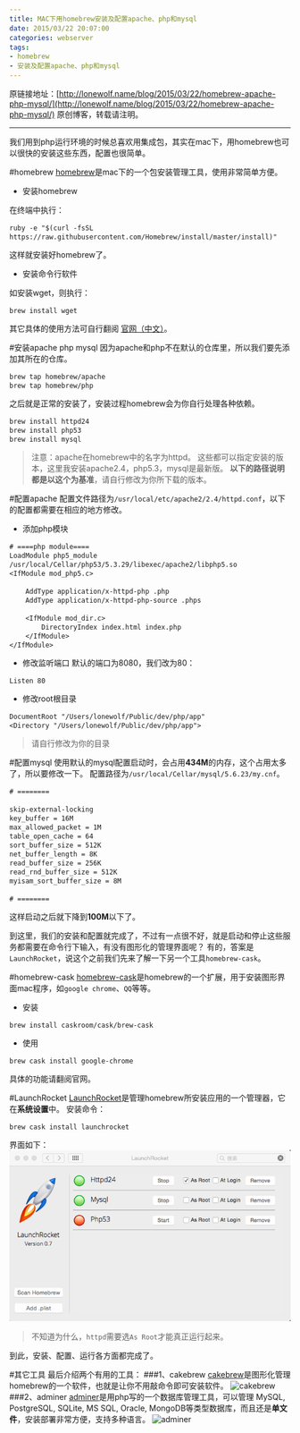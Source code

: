 ```yaml
---
title: MAC下用homebrew安装及配置apache、php和mysql
date: 2015/03/22 20:07:00
categories: webserver
tags: 
- homebrew
- 安装及配置apache、php和mysql
---
```

原链接地址：[http://lonewolf.name/blog/2015/03/22/homebrew-apache-php-mysql/](http://lonewolf.name/blog/2015/03/22/homebrew-apache-php-mysql/)
原创博客，转载请注明。

---

我们用到php运行环境的时候总喜欢用集成包，其实在mac下，用homebrew也可以很快的安装这些东西，配置也很简单。
<!-- more -->
#homebrew
[homebrew](http://brew.sh/index_zh-cn.html)是mac下的一个包安装管理工具，使用非常简单方便。

* 安装homebrew 

在终端中执行：

```
ruby -e "$(curl -fsSL https://raw.githubusercontent.com/Homebrew/install/master/install)"
```
这样就安装好homebrew了。

* 安装命令行软件

如安装wget，则执行：

```
brew install wget
```
其它具体的使用方法可自行翻阅 [官网（中文）](http://brew.sh/index_zh-cn.html)。

#安装apache php mysql
因为apache和php不在默认的仓库里，所以我们要先添加其所在的仓库。

```
brew tap homebrew/apache
brew tap homebrew/php
```
之后就是正常的安装了，安装过程homebrew会为你自行处理各种依赖。

```
brew install httpd24
brew install php53
brew install mysql
```
> 注意：apache在homebrew中的名字为httpd。
> 这些都可以指定安装的版本，这里我安装apache2.4，php5.3，mysql是最新版。
> **以下的路径说明都是以这个为基准**，请自行修改为你所下载的版本。

#配置apache
配置文件路径为`/usr/local/etc/apache2/2.4/httpd.conf`，以下的配置都需要在相应的地方修改。

* 添加php模块

```
# ====php module====
LoadModule php5_module /usr/local/Cellar/php53/5.3.29/libexec/apache2/libphp5.so
<IfModule mod_php5.c>

    AddType application/x-httpd-php .php
    AddType application/x-httpd-php-source .phps

    <IfModule mod_dir.c>
        DirectoryIndex index.html index.php
    </IfModule>
</IfModule>
```
* 修改监听端口
默认的端口为8080，我们改为80：

```
Listen 80
```
* 修改root根目录

```
DocumentRoot "/Users/lonewolf/Public/dev/php/app"
<Directory "/Users/lonewolf/Public/dev/php/app">
```
>请自行修改为你的目录

#配置mysql
使用默认的mysql配置启动时，会占用**434M**的内存，这个占用太多了，所以要修改一下。
配置路径为`/usr/local/Cellar/mysql/5.6.23/my.cnf`。

```
# ========

skip-external-locking
key_buffer = 16M
max_allowed_packet = 1M
table_open_cache = 64
sort_buffer_size = 512K
net_buffer_length = 8K
read_buffer_size = 256K
read_rnd_buffer_size = 512K
myisam_sort_buffer_size = 8M

# ========
```
这样启动之后就下降到**100M**以下了。

到这里，我们的安装和配置就完成了，不过有一点很不好，就是启动和停止这些服务都需要在命令行下输入，有没有图形化的管理界面呢？
有的，答案是`LaunchRocket`，说这个之前我们先来了解一下另一个工具`homebrew-cask`。

#homebrew-cask
[homebrew-cask](http://caskroom.io/)是homebrew的一个扩展，用于安装图形界面mac程序，如`google chrome`、`QQ`等等。

* 安装

```
brew install caskroom/cask/brew-cask
```

*  使用

```
brew cask install google-chrome
```
具体的功能请翻阅官网。

#LaunchRocket
[LaunchRocket](https://github.com/jimbojsb/launchrocket)是管理homebrew所安装应用的一个管理器，它在**系统设置**中。
安装命令：

```
brew cask install launchrocket
```
界面如下：
![launchrocket](/blog/pic/homebrew-apache-php-mysql-1.png)
> 不知道为什么，`httpd`需要选`As Root`才能真正运行起来。

到此，安装、配置、运行各方面都完成了。

#其它工具
最后介绍两个有用的工具：
###1、cakebrew
[cakebrew](https://www.cakebrew.com)是图形化管理homebrew的一个软件，也就是让你不用敲命令即可安装软件。
![cakebrew](https://www.cakebrew.com/assets/img/app-bg.png)
###2、adminer
[adminer](http://www.adminer.org/)是用php写的一个数据库管理工具，可以管理 MySQL, PostgreSQL, SQLite, MS SQL, Oracle, MongoDB等类型数据库，而且还是**单文件**，安装部署非常方便，支持多种语言。
![adminer](http://www.adminer.org/static/screenshots/db.png)
